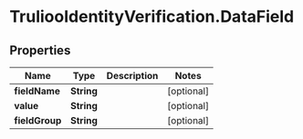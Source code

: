 # TruliooIdentityVerification.DataField

## Properties

Name | Type | Description | Notes
------------ | ------------- | ------------- | -------------
**fieldName** | **String** |  | [optional] 
**value** | **String** |  | [optional] 
**fieldGroup** | **String** |  | [optional] 


